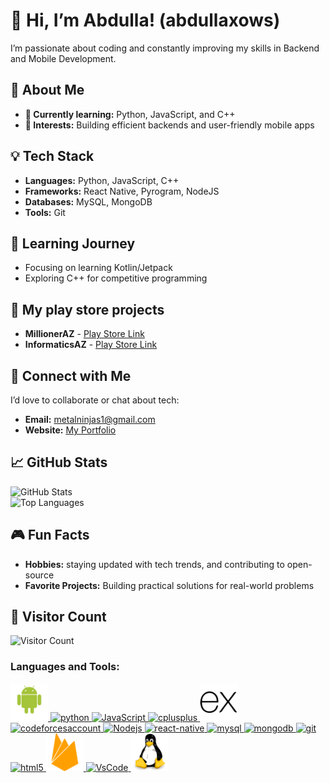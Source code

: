 # 👋 Hi, I’m Abdulla!   (abdullaxows) 
I’m passionate about coding and constantly improving my skills in Backend and Mobile Development.

## 🌟 About Me  
- **🔭 Currently learning:** Python, JavaScript, and C++  
- **🚀 Interests:** Building efficient backends and user-friendly mobile apps

## 💡 Tech Stack  
- **Languages:** Python, JavaScript, C++  
- **Frameworks:** React Native, Pyrogram, NodeJS
- **Databases:** MySQL, MongoDB  
- **Tools:** Git

## 🌱 Learning Journey  
- Focusing on learning Kotlin/Jetpack
- Exploring C++ for competitive programming


## 👾 My play store projects
- **MillionerAZ** - [Play Store Link](https://play.google.com/store/apps/details?id=com.fr13nd_7.MillionerAZ&hl=en)
- **InformaticsAZ** - [Play Store Link](https://play.google.com/store/apps/details?id=com.fr13nd_7.InformaticsAZ&hl=en)
## 💬 Connect with Me  
I’d love to collaborate or chat about tech:  
- **Email:** [metalninjas1@gmail.com](mailto:metalninjas1@gmail.com)  
- **Website:** [My Portfolio](https://abdulla-abdullazade.vercel.app/)

## 📈 GitHub Stats  
![GitHub Stats](https://github-readme-stats.vercel.app/api?username=abdullaabdullazade&show_icons=true&theme=radical)  
![Top Languages](https://github-readme-stats.vercel.app/api/top-langs/?username=abdullaabdullazade&layout=compact&theme=tokyonight)

## 🎮 Fun Facts  
- **Hobbies:**  staying updated with tech trends, and contributing to open-source  
- **Favorite Projects:** Building practical solutions for real-world problems

## 👥 Visitor Count  
![Visitor Count](https://komarev.com/ghpvc/?username=abdullaabdullazade)


<h3 align="left">Languages and Tools:</h3>
<p align="left"> 
  
  <a href="https://www.developers.android.com" target="_blank" rel="noreferrer"> 
    <img src="https://raw.githubusercontent.com/devicons/devicon/master/icons/android/android-original-wordmark.svg" alt="Android " width="60" height="60"/> 
  <a href="https://www.python.org" target="_blank" rel="noreferrer"> 
    <img src="https://techstack-generator.vercel.app/python-icon.svg" alt="python" width="60" height="60"/> 
  </a>  
  
  <a href="https://www.javascript.com" target="_blank" rel="noreferrer"> 
    <img src="https://techstack-generator.vercel.app/js-icon.svg" alt="JavaScript" width="60" height="60"/> 
  </a>  
  <a href="https://cplusplus.com" target="_blank" rel="noreferrer"> 
    <img src="https://techstack-generator.vercel.app/cpp-icon.svg" alt="cplusplus" width="60" height="60"/> 
  </a> 
  <a href="https://expressjs.com/" target="_blank" rel="noreferrer"> 
    <img src="https://github.com/devicons/devicon/blob/master/icons/express/express-original.svg" alt="expressjs" width="60" height="60"/> 
  </a> 
  <a href="https://codeforces.com/profile/XXXBATTLEMCXXX" target="_blank" rel="noreferrer"> 
    <img src="https://art.npanuhin.me/SVG/Codeforces/Codeforces.svg" alt="codeforcesaccount" width="40" height="60"/> 
  </a> 
   <a href="nodejs.com" target="_blank" rel="noreferrer"> 
    <img src="https://skillicons.dev/icons?i=nodejs" width="60" height="60" alt="Nodejs" />
  </a> 
  <a href="https://reactnative.dev/" target="_blank" rel="noreferrer"> 
    <img src="https://techstack-generator.vercel.app/react-icon.svg" alt="react-native" width="60" height="60"/> 
  </a> 
  <a href="https://www.mysql.com/" target="_blank" rel="noreferrer"> 
    <img src="https://techstack-generator.vercel.app/mysql-icon.svg" alt="mysql" width="60" height="60"/> 
  </a> 
  <a href="https://www.mongodb.com/" target="_blank" rel="noreferrer"> 
    <img src="https://skillicons.dev/icons?i=mongodb" alt="mongodb" width="60" height="60"/> 
  </a> 
  <a href="https://git-scm.com/" target="_blank" rel="noreferrer"> 
    <img src="https://skillicons.dev/icons?i=git" alt="git" width="60" height="60"/> 
  </a> 
  <a href="https://www.w3.org/html/" target="_blank" rel="noreferrer"> 
    <img src="https://skillicons.dev/icons?i=html" alt="html5" width="60" height="60"/> 
  </a> 

  <a href="https://firebase.com" target="_blank" rel="noreferrer"> 
    <img src="https://raw.githubusercontent.com/devicons/devicon/master/icons/firebase/firebase-plain.svg" alt="firebase" width="60" height="60"/> 
  </a> 
      
  <a href="https://code.visualstudio.com/" target="_blank" rel="noreferrer"> 
     <img src="https://skillicons.dev/icons?i=vscode" width="60" height="60" alt="VsCode" />
  </a> 
<a href="https://linuxmint.com" target="_blank" rel="noreferrer"> 
  <img src="https://raw.githubusercontent.com/devicons/devicon/master/icons/linux/linux-original.svg" alt="Linux Mint" width="60" height="60"/> 
</a>

       



 
</p>


